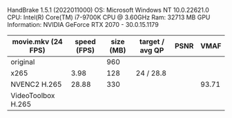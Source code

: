 HandBrake 1.5.1 (2022011000)
OS: Microsoft Windows NT 10.0.22621.0
CPU: Intel(R) Core(TM) i7-9700K CPU @ 3.60GHz
Ram: 32713 MB
GPU Information: NVIDIA GeForce RTX 2070 - 30.0.15.1179

| movie.mkv (24 FPS) | speed (FPS) | size (MB) | target / avg QP | PSNR | VMAF  |
|--------------------|-------------|-----------|-----------------|------|-------|
| original           |             | 960       |                 |      |       |
| x265               | 3.98        | 128       | 24 / 28.8       |      |       |
| NVENC2 H.265       | 28.88       | 330       |                 |      | 93.71 |
| VideoToolbox H.265 |             |           |                 |      |       |
